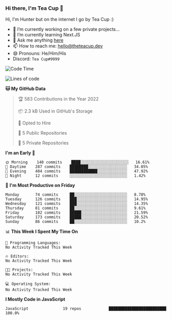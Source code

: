 ### Hi there, I'm Tea Cup 👋 

Hi, I'm Hunter but on the internet I go by Tea Cup :)

- 🔭 I’m currently working on a few private projects...
- 🌱 I’m currently learning Next.JS
- 💬 Ask me anything [here](https://github.com/TheTeaCup/TheTeaCup/issues)
- 📫 How to reach me: [hello@theteacup.dev](mailto:hello@theteacup.dev)
- 😄 Pronouns: He/Him/His
- Discord: `Tea Cup#9999`

<!--START_SECTION:waka-->
![Code Time](http://img.shields.io/badge/Code%20Time-0%20secs-blue)

![Lines of code](https://img.shields.io/badge/From%20Hello%20World%20I%27ve%20Written-70%20Thousand%20lines%20of%20code-blue)

**🐱 My GitHub Data** 

> 🏆 583 Contributions in the Year 2022
 > 
> 📦 2.3 kB Used in GitHub's Storage 
 > 
> 💼 Opted to Hire
 > 
> 📜 5 Public Repositories 
 > 
> 🔑 5 Private Repositories  
 > 
**I'm an Early 🐤** 

```text
🌞 Morning    140 commits    ████░░░░░░░░░░░░░░░░░░░░░   16.61% 
🌆 Daytime    287 commits    ████████░░░░░░░░░░░░░░░░░   34.05% 
🌃 Evening    404 commits    ████████████░░░░░░░░░░░░░   47.92% 
🌙 Night      12 commits     ░░░░░░░░░░░░░░░░░░░░░░░░░   1.42%

```
📅 **I'm Most Productive on Friday** 

```text
Monday       74 commits     ██░░░░░░░░░░░░░░░░░░░░░░░   8.78% 
Tuesday      126 commits    ███░░░░░░░░░░░░░░░░░░░░░░   14.95% 
Wednesday    121 commits    ███░░░░░░░░░░░░░░░░░░░░░░   14.35% 
Thursday     81 commits     ██░░░░░░░░░░░░░░░░░░░░░░░   9.61% 
Friday       182 commits    █████░░░░░░░░░░░░░░░░░░░░   21.59% 
Saturday     173 commits    █████░░░░░░░░░░░░░░░░░░░░   20.52% 
Sunday       86 commits     ██░░░░░░░░░░░░░░░░░░░░░░░   10.2%

```


📊 **This Week I Spent My Time On** 

```text
💬 Programming Languages: 
No Activity Tracked This Week

🔥 Editors: 
No Activity Tracked This Week

🐱‍💻 Projects: 
No Activity Tracked This Week

💻 Operating System: 
No Activity Tracked This Week

```

**I Mostly Code in JavaScript** 

```text
JavaScript               19 repos            █████████████████████████   100.0%

```



<!--END_SECTION:waka-->
